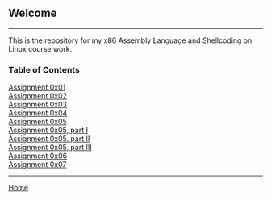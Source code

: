 ## Welcome
---
This is the repository for my x86 Assembly Language and Shellcoding on Linux course work.

### Table of Contents

[Assignment 0x01](https://norrismw.github.io/SLAE/assignment-1)<br>
[Assignment 0x02](https://norrismw.github.io/SLAE/assignment-2)<br>
[Assignment 0x03](https://norrismw.github.io/SLAE/assignment-3)<br>
[Assignment 0x04](https://norrismw.github.io/SLAE/assignment-4)<br>
[Assignment 0x05](https://norrismw.github.io/SLAE/assignment-5)<br>
[Assignment 0x05, part I](https://norrismw.github.io/SLAE/assignment-5p1)<br>
[Assignment 0x05. part II](https://norrismw.github.io/SLAE/assignment-5p2)<br>
[Assignment 0x05, part III](https://norrismw.github.io/SLAE/assignment-5p3)<br>
[Assignment 0x06](https://norrismw.github.io/SLAE/assignment-6)<br>
[Assignment 0x07](https://norrismw.github.io/SLAE/assignment-7)<br>


---
[Home](https://norrismw.github.io/SLAE)
